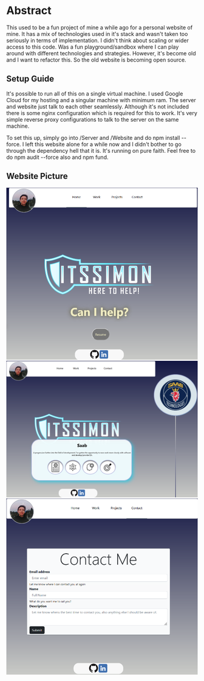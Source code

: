 # Abstract
This used to be a fun project of mine a while ago for a personal website of mine. It has a mix of technologies used in it's stack and wasn't taken too seriously in terms of implementation. I didn't think about scaling or wider access to this code.
Was a fun playground/sandbox where I can play around with different technologies and strategies. However, it's become old and I want to refactor this. So the old website is becoming open source. 

## Setup Guide
It's possible to run all of this on a single virtual machine. I used Google Cloud for my hosting and a singular machine with minimum ram. The server and website just talk to each other seamlessly. Although it's not included there is some nginx configuration 
which is required for this to work. It's very simple reverse proxy configurations to talk to the server on the same machine. 

To set this up, simply go into /Server and /Website and do npm install --force. I left this website alone for a while now and I didn't bother to go through the dependency hell that it is. It's running on pure faith. Feel free to do npm audit --force also and npm fund.

## Website Picture
![An old rock in the desert](/Pictures/c1.png)
![An old rock in the desert](/Pictures/c2.png)
![An old rock in the desert](/Pictures/c3.png)
